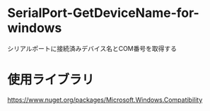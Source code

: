 # SerialPort-GetDeviceName-for-windows
シリアルポートに接続済みデバイス名とCOM番号を取得する

# 使用ライブラリ
https://www.nuget.org/packages/Microsoft.Windows.Compatibility
